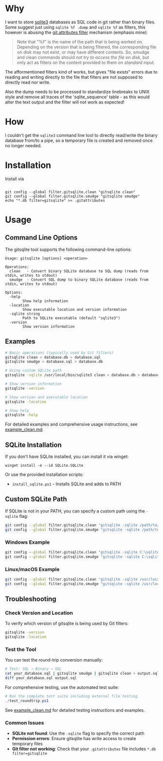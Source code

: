 # Why

I want to store [sqlite3](https://sqlite.org) databases as SQL code in git rather than binary files. Some suggest just using `sqlite %f .dump` and `sqlite %f` as filters, this however is abusing the [git attributes filter](https://git-scm.com/docs/gitattributes#_filter) mechanism (emphasis mine):

>Note that "%f" is the name of the path that is being worked on. Depending on the version that is being filtered, the corresponding file on disk may not exist, or may have different contents. So, smudge and clean commands should *not try to access the file on disk*, but only act as filters on the content provided to them on *standard input*.

The afformentioned filters kind of works, but gives "file exists" errors due to reading and writing directly to the file that filters are not supposed to directly read nor write.

Also the dump needs to be processed to standardize linebreaks to UNIX style and remove all traces of the 'sqlite_sequence' table - as this would alter the text output and the filter will not work as expected!

# How

I couldn't get the `sqlite3` command line tool to directly read/write the binary database from/to a pipe, so a temporary file is created and removed once no longer needed.

# Installation

Install via
```
 
git config --global filter.gitsqlite.clean "gitsqlite clean"
git config --global filter.gitsqlite.smudge "gitsqlite smudge"
echo "*.db filter=gitsqlite" >> .gitattributes
```

# Usage

## Command Line Options

The gitsqlite tool supports the following command-line options:

```
Usage: gitsqlite [options] <operation>

Operations:
  clean   - Convert binary SQLite database to SQL dump (reads from stdin, writes to stdout)
  smudge  - Convert SQL dump to binary SQLite database (reads from stdin, writes to stdout)

Options:
  -help
        Show help information
  -location
        Show executable location and version information  
  -sqlite string
        Path to SQLite executable (default "sqlite3")
  -version
        Show version information
```

## Examples

```bash
# Basic operations (typically used by Git filters)
gitsqlite clean < database.db > database.sql
gitsqlite smudge < database.sql > database.db

# Using custom SQLite path
gitsqlite -sqlite /usr/local/bin/sqlite3 clean < database.db > database.sql

# Show version information
gitsqlite -version

# Show version and executable location
gitsqlite -location

# Show help
gitsqlite -help
```

For detailed examples and comprehensive usage instructions, see [example_clean.md](example_clean.md).

## SQLite Installation

If you don't have SQLite installed, you can install it via winget:
```
winget install -e --id SQLite.SQLite
```
Or use the provided installation scripts:
- `install_sqlite.ps1` - Installs SQLite and adds to PATH

## Custom SQLite Path

If SQLite is not in your PATH, you can specify a custom path using the `-sqlite` flag:
```bash
git config --global filter.gitsqlite.clean "gitsqlite -sqlite /path/to/sqlite3 clean"
git config --global filter.gitsqlite.smudge "gitsqlite -sqlite /path/to/sqlite3 smudge"
```

### Windows Example
```cmd
git config --global filter.gitsqlite.clean "gitsqlite -sqlite C:\sqlite\sqlite3.exe clean"
git config --global filter.gitsqlite.smudge "gitsqlite -sqlite C:\sqlite\sqlite3.exe smudge"
```

### Linux/macOS Example  
```bash
git config --global filter.gitsqlite.clean "gitsqlite -sqlite /usr/local/bin/sqlite3 clean"
git config --global filter.gitsqlite.smudge "gitsqlite -sqlite /usr/local/bin/sqlite3 smudge"
```

## Troubleshooting

### Check Version and Location
To verify which version of gitsqlite is being used by Git filters:
```bash
gitsqlite -version
gitsqlite -location
```

### Test the Tool
You can test the round-trip conversion manually:
```bash
# Test: SQL → Binary → SQL
cat your_database.sql | gitsqlite smudge | gitsqlite clean > output.sql
diff your_database.sql output.sql
```

For comprehensive testing, use the automated test suite:
```powershell
# Run the complete test suite including external file testing
./test_roundtrip.ps1
```

See [example_clean.md](example_clean.md) for detailed testing instructions and examples.

### Common Issues
- **SQLite not found**: Use the `-sqlite` flag to specify the correct path
- **Permission errors**: Ensure gitsqlite has write access to create temporary files
- **Git filter not working**: Check that your `.gitattributes` file includes `*.db filter=gitsqlite`
